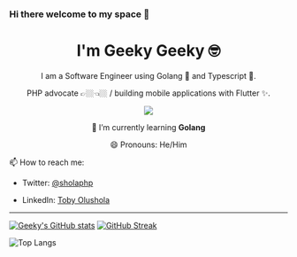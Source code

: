 ### Hi there welcome to my space 👋
<h1 align='center'>I'm Geeky Geeky 🤓 </h1>

<p align='center'>I am a Software Engineer using Golang 💙 and Typescript 💙.</p>
<p align='center'>PHP advocate 👉🏼👈🏼 / building mobile applications with Flutter ✨. </p>

<p align='center'>
 <img src="https://gpvc.arturio.dev/geekygeeky" />
</p>
<p align='center'> 🌱 I’m currently learning <strong>Golang</strong> </p>
<p align='center'> 😄 Pronouns: He/Him  </p>

📫 How to reach me:

* Twitter: [@sholaphp](https://twitter.com/sholaphp)

* LinkedIn: [Toby Olushola](https://linkedin.com/in/toby-olushola-1266a7246)
<hr/>

[![Geeky's GitHub stats](https://github-readme-stats.vercel.app/api?username=Geekygeeky&show_icons=true&theme=tokyonight)](https://github.com/Geekygeeky/github-readme-stats)
[![GitHub Streak](https://github-readme-streak-stats.herokuapp.com?user=Geekygeeky&theme=tokyonight&hide_border=true&date_format=M%20j%5B%2C%20Y%5D)](https://git.io/streak-stats) 

![Top Langs](https://github-readme-stats.vercel.app/api/top-langs/?username=Geekygeeky&theme=tokyonight)


<!--
**GeekyGeeky/GeekyGeeky** is a ✨ _special_ ✨ repository because its `README.md` (this file) appears on your GitHub profile.

Here are some ideas to get you started:

- 🔭 I’m currently working on ...

- 👯 I’m looking to collaborate on ...
- 🤔 I’m looking for help with ...
- 💬 Ask me about ...
- 
- 
- ⚡ Fun fact: ...
-->
